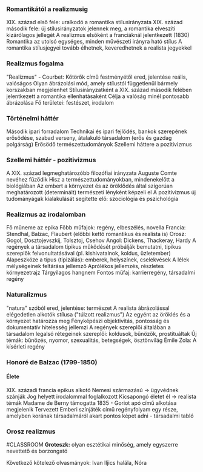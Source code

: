 ### Romantikától a realizmusig
XIX. század első fele: uralkodó a romantika stílusirányzata
XIX. század második fele: új stílusirányzatok jelennek meg, a romantika elveszíti kizárólagos jellegét
A realizmus elsőként a franciáknál jelentkezett (1830)
Romantika az utolsó egységes, minden művészeti irányra ható stílus
A romantika stílusjegyei tovább élhetnek, keveredhetnek a realista jegyekkel
### Realizmus fogalma
"Realizmus" - Courbet: Kőtörők című festményétől ered, jelentése reális, valóságos
Olyan ábrázolási mód, amely stílustól függetlenül bármely korszakban megjelenhet
Stílusirányzatként a XIX. század második felében jelentkezett a romantika ellenhatásaként
Célja a valóság minél pontosabb ábrázolása
Fő területei: festészet, irodalom
### Történelmi háttér
Második ipari forradalom
Technikai és ipari fejlődés, bankok szerepének erősödése, szabad verseny, átalakuló társadalom (erős és gazdag polgárság)
Erősödő természettudományok
Szellemi háttere a pozitivizmus
### Szellemi háttér - pozitivizmus
A XIX. század legmeghatározóbb filozófiai irányzata
Auguste Comte nevéhez fűződik
Hisz a természettudományokban, mindenekelőtt a biológiában
Az embert a környezet és az öröklődés által szigorúan meghatározott (determinált) természeti lényként képzeli el
A pozitivizmus új tudományágak kialakulását segítette elő: szociológia és pszichológia
### Realizmus az irodalomban
Fő műneme az epika
Főbb műfajok: regény, elbeszélés, novella
Francia: Stendhal, Balzac, Flaubert (előbbi kettő romantikus és realista is)
Orosz: Gogol, Dosztojevszkij, Tolsztoj, Csehov
Angol: Dickens, Thackeray, Hardy
A regények a társadalom tipikus működését próbálják bemutatni, tipikus szereplők felvonultatásával (pl. kishivatalnok, koldus, üzletember)
Alapeszköze a típus (tipizálás): emberek, helyszínek, cselekvések
A lélek mélységeinek feltárása jellemző
Aprólékos jellemzés, részletes környezetrajz
Tárgyilagos hangnem
Fontos műfaj: karrierregény, társadalmi regény
### Naturalizmus
"natura" szóból ered, jelentése: természet
A realista ábrázolással elégedetlen alkotók stílusa ("túlzott realizmus")
Az egyént az öröklés és a környezet határozza meg
Fényképészi objektivitás, pontosság és dokumentatív hitelesség jellemzi
A regények szereplői általában a társadalom legalsó rétegeinek szereplői: koldusok, bűnözők, prostituáltak
Új témák: bűnözés, nyomor, szexualitás, betegségek, ösztönvilág
Émile Zola: A kísérleti regény
### Honoré de Balzac (1799-1850)
#### Élete
XIX. századi francia epikus alkotó
Nemesi származású → ügyvédnek szánják
Jog helyett irodalommal foglalkozott
Kicsapongó életet él → realista témák
Madame de Berny támogatta
1835 - Goriot apó című alkotása megjelenik
Tervezett Emberi színjáték című regényfolyam egy része, amelyben korának társadalmáról akart pontos képet adni - társadalmi tabló
### Orosz realizmus
#CLASSROOM
**Groteszk:** olyan esztétikai minőség, amely egyszerre nevettető és borzongató


Következő kötelező olvasmányok: Ivan Iljics halála, Nóra